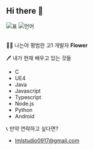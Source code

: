 ## Hi there 👋
![표](https://github-readme-stats.vercel.app/api?username=nobrain0917&show_icons=true)
![언어](https://github-readme-stats.vercel.app/api/top-langs/?username=&layout=compact&hide=python,css)
<br><br>

🙋‍♂️ 나는야 평범한 고1 개발자 **Flower**

🖊 내가 현재 배우고 있는 것들
 - C
 - UE4
 - Java
 - Javascript
 - Typescript
 - Node.js
 - Python
 - Android
 
📞 만약 연락하고 싶다면?
 - lmlstudio0917@gmail.com

